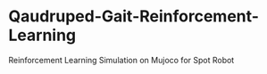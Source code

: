 # Qaudruped-Gait-Reinforcement-Learning
Reinforcement Learning Simulation on Mujoco for Spot Robot 
